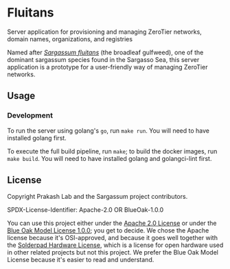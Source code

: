# Fluitans

Server application for provisioning and managing ZeroTier networks, domain names, organizations, and registries

Named after [_Sargassum fluitans_](https://www.algaebase.org/search/species/detail/?tc=accept&species_id=825) (the broadleaf gulfweed), one of the dominant sargassum species found in the Sargasso Sea, this server application is a prototype for a user-friendly way of managing ZeroTier networks.

## Usage

### Development

To run the server using golang's `go`, run `make run`. You will need to have installed golang first.

To execute the full build pipeline, run `make`; to build the docker images, run `make build`. You will need to have installed golang and golangci-lint first.

## License

Copyright Prakash Lab and the Sargassum project contributors.

SPDX-License-Identifier: Apache-2.0 OR BlueOak-1.0.0

You can use this project either under the [Apache 2.0 License](https://www.apache.org/licenses/LICENSE-2.0) or under the [Blue Oak Model License 1.0.0](https://blueoakcouncil.org/license/1.0.0); you get to decide. We chose the Apache license because it's OSI-approved, and because it goes well together with the [Solderpad Hardware License](http://solderpad.org/licenses/SHL-2.1/), which is a license for open hardware used in other related projects but not this project. We prefer the Blue Oak Model License because it's easier to read and understand.

